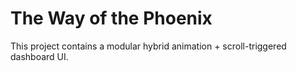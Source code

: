 # The Way of the Phoenix

This project contains a modular hybrid animation + scroll-triggered dashboard UI.